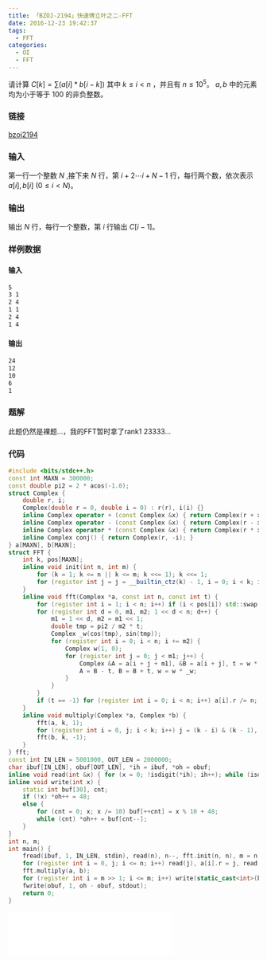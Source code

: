 ```yaml
---
title: 「BZOJ-2194」快速傅立叶之二-FFT
date: 2016-12-23 19:42:37
tags:
  - FFT
categories:
  - OI
  - FFT
---
```

请计算 $C[k]=\sum(a[i]*b[i-k])$ 其中 $k \leq i < n$ ，并且有 $n \leq 10 ^ 5$。 $a,b$ 中的元素均为小于等于 $100$ 的非负整数。
### 链接
[bzoj2194](http://www.lydsy.com/JudgeOnline/problem.php?id=2194)
### 输入
第一行一个整数 $N$ ,接下来 $N$ 行，第 $i+2 \cdots i+N-1$ 行，每行两个数，依次表示$a[i],b[i]$ $(0 \leq i < N)$。
### 输出
输出 $N$ 行，每行一个整数，第 $i$ 行输出 $C[i-1]$。
<!-- more -->
### 样例数据
#### 输入
``` bash
5
3 1
2 4
1 1
2 4
1 4
```
#### 输出
``` bash
24
12
10
6
1
```
### 题解
此题仍然是裸题...，我的FFT暂时拿了rank1 23333...
### 代码
``` cpp
#include <bits/stdc++.h>
const int MAXN = 300000;
const double pi2 = 2 * acos(-1.0);
struct Complex {
    double r, i;
    Complex(double r = 0, double i = 0) : r(r), i(i) {}
    inline Complex operator + (const Complex &x) { return Complex(r + x.r, i + x.i); }
    inline Complex operator - (const Complex &x) { return Complex(r - x.r, i - x.i); }
    inline Complex operator * (const Complex &x) { return Complex(r * x.r - i * x.i, r * x.i + i * x.r); }
    inline Complex conj() { return Complex(r, -i); }
} a[MAXN], b[MAXN];
struct FFT {
    int k, pos[MAXN];
    inline void init(int n, int m) {
        for (k = 1; k <= n || k <= m; k <<= 1); k <<= 1;
        for (register int j = j = __builtin_ctz(k) - 1, i = 0; i < k; i++) pos[i] = pos[i >> 1] >> 1 | ((i & 1) << j);
    }
    inline void fft(Complex *a, const int n, const int t) {
        for (register int i = 1; i < n; i++) if (i < pos[i]) std::swap(a[i], a[pos[i]]);
        for (register int d = 0, m1, m2; 1 << d < n; d++) {
            m1 = 1 << d, m2 = m1 << 1;
            double tmp = pi2 / m2 * t;
            Complex _w(cos(tmp), sin(tmp));
            for (register int i = 0; i < n; i += m2) {
                Complex w(1, 0);
                for (register int j = 0; j < m1; j++) {
                    Complex &A = a[i + j + m1], &B = a[i + j], t = w * A;
                    A = B - t, B = B + t, w = w * _w;
                }
            }
        }
        if (t == -1) for (register int i = 0; i < n; i++) a[i].r /= n;
    }
    inline void multiply(Complex *a, Complex *b) {
        fft(a, k, 1);
        for (register int i = 0, j; i < k; i++) j = (k - i) & (k - 1), b[i] = (a[i] * a[i] - (a[j] * a[j]).conj()) * Complex(0, -0.25);
        fft(b, k, -1);
    }
} fft;
const int IN_LEN = 5001000, OUT_LEN = 2000000;
char ibuf[IN_LEN], obuf[OUT_LEN], *ih = ibuf, *oh = obuf;
inline void read(int &x) { for (x = 0; !isdigit(*ih); ih++); while (isdigit(*ih)) x = (x << 1) + (x << 3) + ((*ih++) ^ '0'); }
inline void write(int x) {
    static int buf[30], cnt;
    if (!x) *oh++ = 48;
    else {
        for (cnt = 0; x; x /= 10) buf[++cnt] = x % 10 + 48;
        while (cnt) *oh++ = buf[cnt--];
    }
}
int n, m;
int main() {
    fread(ibuf, 1, IN_LEN, stdin), read(n), n--, fft.init(n, n), m = n << 1;
    for (register int i = 0, j; i <= n; i++) read(j), a[i].r = j, read(j), a[n - i].i = j;
    fft.multiply(a, b);
    for (register int i = m >> 1; i <= m; i++) write(static_cast<int>(b[i].r + 0.1)), *oh++ = '\n';
    fwrite(obuf, 1, oh - obuf, stdout);
    return 0;
}
```
<iframe frameborder="no" border="0" marginwidth="0" marginheight="0" width=330 height=86 src="//music.163.com/outchain/player?type=2&id=27610163&auto=1&height=66"></iframe>